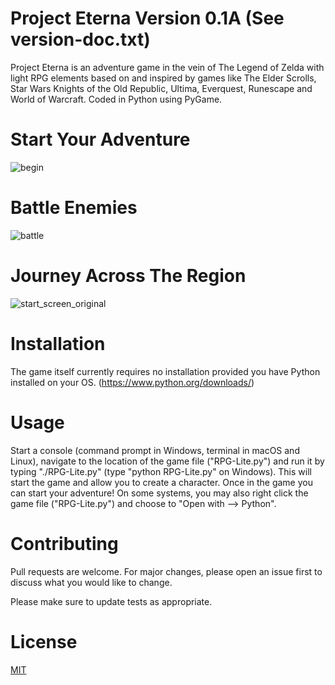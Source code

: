 # Project Eterna Version 0.1A (See version-doc.txt)

Project Eterna is an adventure game in the vein of The Legend of Zelda
with light RPG elements based on and inspired by games like The Elder Scrolls, 
Star Wars Knights of the Old Republic, Ultima, Everquest, Runescape and 
World of Warcraft. Coded in Python using PyGame.

# Start Your Adventure

![begin](https://user-images.githubusercontent.com/49097168/161449876-3aa04d3e-05c3-4350-89cf-9519a1196e06.png)

# Battle Enemies 

![battle](https://user-images.githubusercontent.com/49097168/161449882-1aff3c07-af68-430f-a569-ebb32dc5de5a.png)

# Journey Across The Region

![start_screen_original](https://user-images.githubusercontent.com/49097168/161449843-74a77324-94da-4e4e-87fc-c816e38f2679.png)

# Installation

The game itself currently requires no installation provided you have Python 
installed on your OS. (https://www.python.org/downloads/)

# Usage

Start a console (command prompt in Windows, terminal in macOS and Linux),
navigate to the location of the game file ("RPG-Lite.py") and run it by
typing "./RPG-Lite.py" (type "python RPG-Lite.py" on Windows). This will 
start the game and allow you to create a character. Once in the game you 
can start your adventure! On some systems, you may also right click the 
game file ("RPG-Lite.py") and choose to "Open with --> Python".

# Contributing
Pull requests are welcome. For major changes, please open an issue first 
to discuss what you would like to change.

Please make sure to update tests as appropriate.

# License
[MIT](https://choosealicense.com/licenses/mit/)
